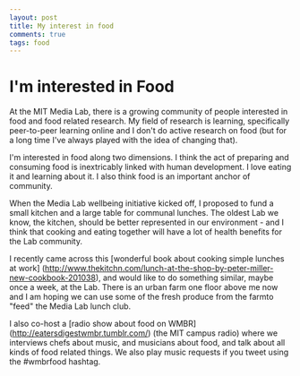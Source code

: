```yaml
---
layout: post
title: My interest in food 
comments: true
tags: food
---
```

# I'm interested in Food

At the MIT Media Lab, there is a growing community of people interested in food and food related research.  My field of research is learning, specifically peer-to-peer learning online and I don't do active research on food (but for a long time I've always played with the idea of changing that).

I'm interested in food along two dimensions. I think the act of preparing and consuming food is inextricably linked with human development. I love eating it and learning about it. I also think food is an important anchor of community. 

When the Media Lab wellbeing initiative kicked off, I proposed to fund a small kitchen and a large table for communal lunches. The oldest Lab we know, the kitchen, should be better represented in our environment - and I think that cooking and eating together will have a lot of health benefits for the Lab community. 

I recently came across this [wonderful book about cooking simple lunches at work] (http://www.thekitchn.com/lunch-at-the-shop-by-peter-miller-new-cookbook-201038), and would like to do something similar, maybe once a week, at the Lab. There is an urban farm one floor above me now and I am hoping we can use some of the fresh produce from the farmto "feed" the Media Lab lunch club.

I also co-host a [radio show about food on WMBR] (http://eatersdigestwmbr.tumblr.com/) (the MIT campus radio) where we interviews chefs about music, and musicians about food, and talk about all kinds of food related things. We also play music requests if you tweet using the #wmbrfood hashtag. 

